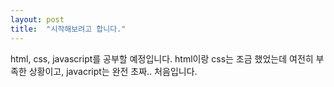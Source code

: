 ```yaml
---
layout: post
title:  "시작해보려고 합니다."
---
```


html, css, javascript를 공부할 예정입니다.
html이랑 css는 조금 했었는데 여전히 부족한 상황이고, javacript는 완전 초짜.. 처음입니다.

